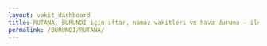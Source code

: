 ```yaml
---
layout: vakit_dashboard
title: RUTANA, BURUNDI için iftar, namaz vakitleri ve hava durumu - ilçe/eyalet seç
permalink: /BURUNDI/RUTANA/
---
```


<script type="text/javascript">
  var GLOBAL_COUNTRY = 'BURUNDI';
  var GLOBAL_CITY = 'RUTANA';
  var GLOBAL_STATE = '';
  var lat = 72;
  var lon = 21;
</script>
